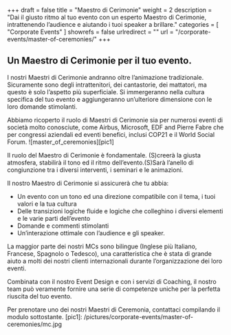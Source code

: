 +++
draft 		= false
title 		= "Maestro di Cerimonie"
weight		= 2
description = "Dai il giusto ritmo al tuo evento con un esperto Maestro di Cerimonie, intrattenendo l’audience e aiutando i tuoi speaker a brillare."
categories	= [ "Corporate Events" ]
showrefs	= false
urlredirect	= ""
url 		= "/corporate-events/master-of-ceremonies/"
+++

## Un Maestro di Cerimonie per il tuo evento.

I nostri Maestri di Cerimonie andranno oltre l’animazione tradizionale. Sicuramente sono degli intrattenitori, dei cantastorie, dei mattatori, ma questo è solo l’aspetto più superficiale. Si immergeranno nella cultura specifica del tuo evento e aggiungeranno un’ulteriore dimensione con le loro domande stimolanti. 

Abbiamo ricoperto il ruolo di Maestri di Cerimonie sia per numerosi eventi di società molto conosciute, come Airbus, Microsoft, EDF and Pierre Fabre che per congressi aziendali ed eventi benefici, inclusi COP21 e il World Social Forum. 
![master_of_ceremonies][pic1]

Il ruolo del Maestro di Cerimonie è fondamentale. (S)creerà la giusta atmosfera, stabilirà il tono ed il ritmo dell’evento.(S)Sarà l’anello di congiunzione tra i diversi interventi, i seminari e le animazioni. 

Il nostro Maestro di Cerimonie si assicurerà che tu abbia: 

* Un evento con un tono ed una direzione compatibile con il tema, i tuoi valori e la tua cultura
* Delle transizioni logiche fluide e logiche che colleghino i diversi elementi e le varie parti dell’evento 
* Domande e commenti stimolanti 
* Un’interazione ottimale con l’audience e gli speaker. 

La maggior parte dei nostri MCs sono bilingue (Inglese più Italiano, Francese, Spagnolo o Tedesco), una caratteristica che è stata di grande aiuto a molti dei nostri clienti internazionali durante l’organizzazione dei loro eventi. 

Combinata con il nostro Event Design e con i servizi di Coaching, il nostro team può veramente fornire una serie di competenze uniche per la perfetta riuscita del tuo evento. 

Per prenotare uno dei nostri Maestri di Ceremonia, contattaci compilando il modulo sottostante. 
[pic1]: /pictures/corporate-events/master-of-ceremonies/mc.jpg